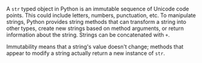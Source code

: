A `str` typed object in Python is an immutable sequence of Unicode code points. This could include letters, numbers, punctuation, etc. To manipulate strings, Python provides string methods that can transform a string into other types, create new strings based on method arguments, or return information about the string. Strings can be concatenated with `+`.

Immutability means that a string's value doesn't change; methods that appear to modify a string actually return a new instance of `str`.